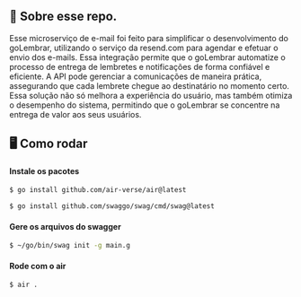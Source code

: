 ## 💭 Sobre esse repo.

Esse microserviço de e-mail foi feito para simplificar o desenvolvimento do goLembrar, utilizando o serviço da resend.com para agendar e efetuar o envio dos e-mails. Essa integração permite que o goLembrar automatize o processo de entrega de lembretes e notificações de forma confiável e eficiente. A API pode gerenciar a comunicações de maneira prática, assegurando que cada lembrete chegue ao destinatário no momento certo. Essa solução não só melhora a experiência do usuário, mas também otimiza o desempenho do sistema, permitindo que o goLembrar se concentre na entrega de valor aos seus usuários.

## 🖥️ Como rodar

#### Instale os pacotes

```sh
$ go install github.com/air-verse/air@latest

$ go install github.com/swaggo/swag/cmd/swag@latest
```

#### Gere os arquivos do swagger

```sh
$ ~/go/bin/swag init -g main.g
```

#### Rode com o air

```sh
$ air .
```
